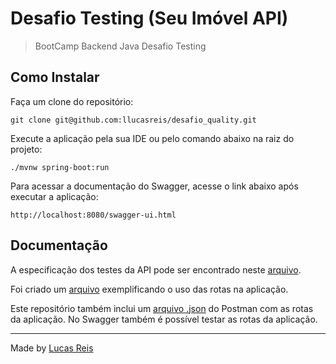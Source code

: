 # Desafio Testing (Seu Imóvel API)

> BootCamp Backend Java Desafio Testing

## Como Instalar

Faça um clone do repositório:
```
git clone git@github.com:llucasreis/desafio_quality.git
```

Execute a aplicação pela sua IDE ou pelo comando abaixo na raiz do projeto:
```
./mvnw spring-boot:run
```

Para acessar a documentação do Swagger, acesse o link abaixo após executar a aplicação:
```
http://localhost:8080/swagger-ui.html
```

## Documentação

A especificação dos testes da API pode ser encontrado neste [arquivo](.github/requirements.pdf).

Foi criado um [arquivo](.github/rotas.md) exemplificando o uso das rotas na aplicação.

Este repositório também inclui um [arquivo .json](.github/Seu%20Imóvel%20API.postman_collection.json) do Postman com as rotas da aplicação. No Swagger também é possível testar as rotas da aplicação.

---
Made by [Lucas Reis](https://github.com/llucasreis)